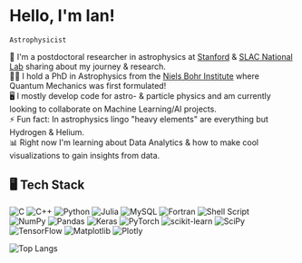 Hello, I'm Ian!
============
`Astrophysicist`

🔭 I'm a postdoctoral researcher in astrophysics at [Stanford](https://profiles.stanford.edu/ian-padilla-gay) & [SLAC National Lab](https://theory.slac.stanford.edu/person/ian-padilla-gay) sharing about my journey & research. <br/>
👨‍🔬 I hold a PhD in Astrophysics from the [Niels Bohr Institute](https://nbi.ku.dk/english/) where Quantum Mechanics was first formulated! <br/>
🖥️ I mostly develop code for astro- & particle physics and am currently looking to collaborate on Machine Learning/AI projects. <br/>
⚡ Fun fact: In astrophysics lingo "heavy elements" are everything but Hydrogen & Helium. <br/>
📊 Right now I'm learning about Data Analytics & how to make cool visualizations to gain insights from data. <br/>

## 🖥️ Tech Stack

![C](https://img.shields.io/badge/c-%2300599C.svg?style=for-the-badge&logo=c&logoColor=white)
![C++](https://img.shields.io/badge/c++-%2300599C.svg?style=for-the-badge&logo=c%2B%2B&logoColor=white)
![Python](https://img.shields.io/badge/python-3670A0?style=for-the-badge&logo=python&logoColor=ffdd54)
![Julia](https://img.shields.io/badge/-Julia-9558B2?style=for-the-badge&logo=julia&logoColor=white)
![MySQL](https://img.shields.io/badge/mysql-4479A1.svg?style=for-the-badge&logo=mysql&logoColor=white)
![Fortran](https://img.shields.io/badge/Fortran-%23734F96.svg?style=for-the-badge&logo=fortran&logoColor=white)
![Shell Script](https://img.shields.io/badge/shell_script-%23121011.svg?style=for-the-badge&logo=gnu-bash&logoColor=white) <br/>
![NumPy](https://img.shields.io/badge/numpy-%23013243.svg?style=for-the-badge&logo=numpy&logoColor=white)
![Pandas](https://img.shields.io/badge/pandas-%23150458.svg?style=for-the-badge&logo=pandas&logoColor=white)
![Keras](https://img.shields.io/badge/Keras-%23D00000.svg?style=for-the-badge&logo=Keras&logoColor=white)
![PyTorch](https://img.shields.io/badge/PyTorch-%23EE4C2C.svg?style=for-the-badge&logo=PyTorch&logoColor=white)
![scikit-learn](https://img.shields.io/badge/scikit--learn-%23F7931E.svg?style=for-the-badge&logo=scikit-learn&logoColor=white)
![SciPy](https://img.shields.io/badge/SciPy-%230C55A5.svg?style=for-the-badge&logo=scipy&logoColor=%white)
![TensorFlow](https://img.shields.io/badge/TensorFlow-%23FF6F00.svg?style=for-the-badge&logo=TensorFlow&logoColor=white)
![Matplotlib](https://img.shields.io/badge/Matplotlib-%23ffffff.svg?style=for-the-badge&logo=Matplotlib&logoColor=black)
![Plotly](https://img.shields.io/badge/Plotly-%233F4F75.svg?style=for-the-badge&logo=plotly&logoColor=white) <br/>

![Top Langs](https://github-readme-stats.vercel.app/api/top-langs/?username=ianpaga&layout=compact)

<!--
**ianpaga/ianpaga** is a ✨ _special_ ✨ repository because its `README.md` (this file) appears on your GitHub profile.

![Ian's GitHub stats](https://github-readme-stats.vercel.app/api?username=ianpaga&show_icons=true&theme=radical)

-->
